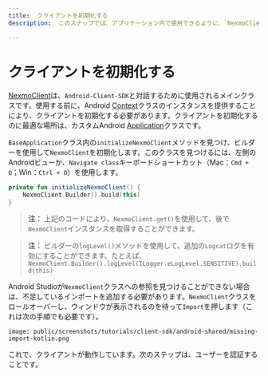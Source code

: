 ```yaml
---
title:  クライアントを初期化する
description:  このステップでは、アプリケーション内で使用できるように、`NexmoClient`を初期化します。

---
```


クライアントを初期化する
============

[NexmoClient](https://developer.nexmo.com/sdk/stitch/android/com/nexmo/client/NexmoClient.html)は、`Android-Client-SDK`と対話するために使用されるメインクラスです。使用する前に、Android [Context](https://developer.android.com/reference/android/content/Context)クラスのインスタンスを提供することにより、クライアントを初期化する必要があります。クライアントを初期化するのに最適な場所は、カスタムAndroid [Application](https://developer.android.com/reference/android/app/Application)クラスです。

`BaseApplication`クラス内の`initializeNexmoClient`メソッドを見つけ、ビルダーを使用して`NexmoClient`を初期化します。このクラスを見つけるには、左側のAndroidビューか、`Navigate class`キーボードショートカット（Mac：`Cmd + O`；Win：`Ctrl + O`）を使用します。

```kotlin
private fun initializeNexmoClient() {
    NexmoClient.Builder().build(this)
}
```

> **注：** 上記のコードにより、`NexmoClient.get()`を使用して、後で`NexmoClient`インスタンスを取得することができます。

> **注：** ビルダーの`logLevel()`メソッドを使用して、追加の`Logcat`ログを有効にすることができます。たとえば、 `NexmoClient.Builder().logLevel(ILogger.eLogLevel.SENSITIVE).build(this)`

Android Studioが`NexmoClient`クラスへの参照を見つけることができない場合は、不足しているインポートを追加する必要があります。`NexmoClient`クラスをロールオーバーし、ウィンドウが表示されるのを待って`Import`を押します（これは次の手順でも必要です）。

```screenshot
image: public/screenshots/tutorials/client-sdk/android-shared/missing-import-kotlin.png
```

これで、クライアントが動作しています。次のステップは、ユーザーを認証することです。

